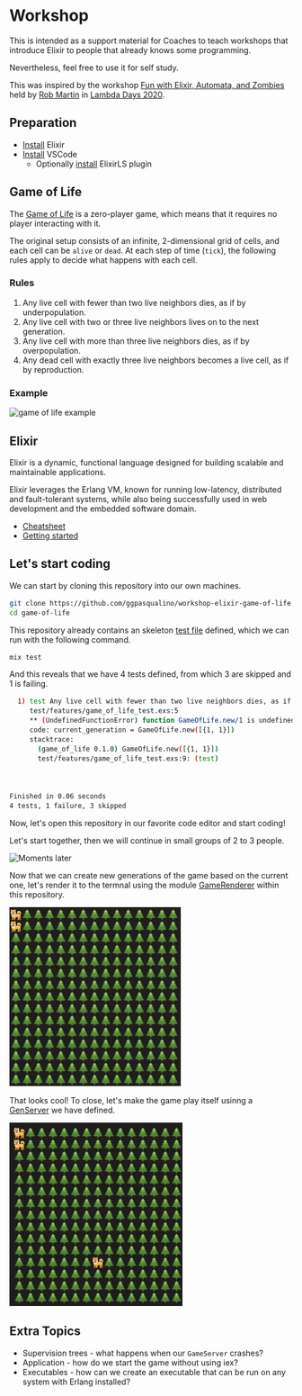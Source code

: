 # Workshop

This is intended as a support material for Coaches to teach workshops that introduce Elixir to people that already knows some programming. 

Nevertheless, feel free to use it for self study.

This was inspired by the workshop [Fun with Elixir, Automata, and Zombies](https://www.facebook.com/events/1032796127083723) held by [Rob Martin](https://twitter.com/version2beta) in [Lambda Days 2020](https://www.lambdadays.org/lambdadays2020).

## Preparation

- [Install](https://elixir-lang.org/install.html) Elixir
- [Install](https://code.visualstudio.com/Download) VSCode
  - Optionally [install](https://marketplace.visualstudio.com/items?itemName=JakeBecker.elixir-ls) ElixirLS plugin

## Game of Life

The [Game of Life](https://en.wikipedia.org/wiki/Conway%27s_Game_of_Life) is a
zero-player game, which means that it requires no player interacting with it.

The original setup consists of an infinite, 2-dimensional grid of cells, 
and each cell can be `alive` or `dead`. At each step of time (`tick`),
the following rules apply to decide what happens with each cell.

### Rules
1.  Any live cell with fewer than two live neighbors dies, as if by
underpopulation.
2.  Any live cell with two or three live neighbors lives on to the next
generation.
3.  Any live cell with more than three live neighbors dies, as if by
overpopulation.
4.  Any dead cell with exactly three live neighbors becomes a live cell, as if
by reproduction.

### Example
![game of life example](https://upload.wikimedia.org/wikipedia/commons/e/e5/Gospers_glider_gun.gif)

## Elixir
Elixir is a dynamic, functional language designed for building scalable and maintainable applications.

Elixir leverages the Erlang VM, known for running low-latency, distributed and fault-tolerant systems, while also being successfully used in web development and the embedded software domain.

- [Cheatsheet](https://devhints.io/elixir)
- [Getting started](https://elixir-lang.org/getting-started/basic-types.html)

## Let's start coding
We can start by cloning this repository into our own machines.
```sh
git clone https://github.com/ggpasqualino/workshop-elixir-game-of-life game-of-life
cd game-of-life
```

This repository already contains an skeleton [test file](test/features/game_of_life_test.exs)
defined, which we can run with the following command.
```sh
mix test
```

And this reveals that we have 4 tests defined, from which 3 are skipped and
1 is failing.
```sh
  1) test Any live cell with fewer than two live neighbors dies, as if by underpopulation. (Features.GameOfLifeTest)
     test/features/game_of_life_test.exs:5
     ** (UndefinedFunctionError) function GameOfLife.new/1 is undefined or private
     code: current_generation = GameOfLife.new([{1, 1}])
     stacktrace:
       (game_of_life 0.1.0) GameOfLife.new([{1, 1}])
       test/features/game_of_life_test.exs:9: (test)



Finished in 0.06 seconds
4 tests, 1 failure, 3 skipped
```

Now, let's open this repository in our favorite code editor and start coding!

Let's start together, then we will continue in small groups of 2 to 3 people.

![Moments later](https://media.giphy.com/media/xUPJPnaANa5SFyTlTi/giphy.gif)

Now that we can create new generations of the game based on the current one, let's render it to the termnal using the module [GameRenderer](lib/game_renderer.ex) within this repository.

![Static game rendered with emojis](docs/static-game.png)

That looks cool!
To close, let's make the game play itself usinng a [GenServer](lib/game_server.ex) we have defined.

![Dynamic game rendered with emojis](docs/dynamic-game.gif)

## Extra Topics
- Supervision trees - what happens when our `GameServer` crashes?
- Application - how do we start the game without using iex?
- Executables - how can we create an executable that can be run on any system with Erlang installed?
